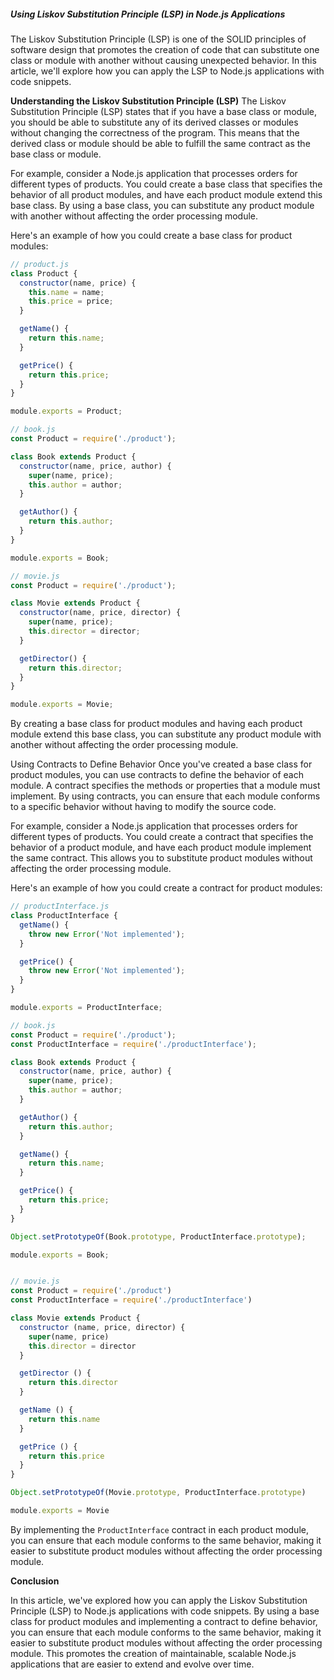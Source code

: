 ##### Using Liskov Substitution Principle (LSP) in Node.js Applications

The Liskov Substitution Principle (LSP) is one of the SOLID principles of software design that promotes the creation of code that can substitute one class or module with another without causing unexpected behavior. In this article, we'll explore how you can apply the LSP to Node.js applications with code snippets.

**Understanding the Liskov Substitution Principle (LSP)**
The Liskov Substitution Principle (LSP) states that if you have a base class or module, you should be able to substitute any of its derived classes or modules without changing the correctness of the program. This means that the derived class or module should be able to fulfill the same contract as the base class or module.

For example, consider a Node.js application that processes orders for different types of products. You could create a base class that specifies the behavior of all product modules, and have each product module extend this base class. By using a base class, you can substitute any product module with another without affecting the order processing module.

Here's an example of how you could create a base class for product modules:

```javascript
// product.js
class Product {
  constructor(name, price) {
    this.name = name;
    this.price = price;
  }

  getName() {
    return this.name;
  }

  getPrice() {
    return this.price;
  }
}

module.exports = Product;

```

```javascript
// book.js
const Product = require('./product');

class Book extends Product {
  constructor(name, price, author) {
    super(name, price);
    this.author = author;
  }

  getAuthor() {
    return this.author;
  }
}

module.exports = Book;

```

```javascript
// movie.js
const Product = require('./product');

class Movie extends Product {
  constructor(name, price, director) {
    super(name, price);
    this.director = director;
  }

  getDirector() {
    return this.director;
  }
}

module.exports = Movie;

```

By creating a base class for product modules and having each product module extend this base class, you can substitute any product module with another without affecting the order processing module.

Using Contracts to Define Behavior
Once you've created a base class for product modules, you can use contracts to define the behavior of each module. A contract specifies the methods or properties that a module must implement. By using contracts, you can ensure that each module conforms to a specific behavior without having to modify the source code.

For example, consider a Node.js application that processes orders for different types of products. You could create a contract that specifies the behavior of a product module, and have each product module implement the same contract. This allows you to substitute product modules without affecting the order processing module.

Here's an example of how you could create a contract for product modules:

```javascript
// productInterface.js
class ProductInterface {
  getName() {
    throw new Error('Not implemented');
  }

  getPrice() {
    throw new Error('Not implemented');
  }
}

module.exports = ProductInterface;

```

```javascript
// book.js
const Product = require('./product');
const ProductInterface = require('./productInterface');

class Book extends Product {
  constructor(name, price, author) {
    super(name, price);
    this.author = author;
  }

  getAuthor() {
    return this.author;
  }

  getName() {
    return this.name;
  }

  getPrice() {
    return this.price;
  }
}

Object.setPrototypeOf(Book.prototype, ProductInterface.prototype);

module.exports = Book;

```

```javascript

// movie.js
const Product = require('./product')
const ProductInterface = require('./productInterface')

class Movie extends Product {
  constructor (name, price, director) {
    super(name, price)
    this.director = director
  }

  getDirector () {
    return this.director
  }

  getName () {
    return this.name
  }

  getPrice () {
    return this.price
  }
}

Object.setPrototypeOf(Movie.prototype, ProductInterface.prototype)

module.exports = Movie

```

By implementing the `ProductInterface` contract in each product module, you can ensure that each module conforms to the same behavior, making it easier to substitute product modules without affecting the order processing module.

**Conclusion**

In this article, we've explored how you can apply the Liskov Substitution Principle (LSP) to Node.js applications with code snippets. By using a base class for product modules and implementing a contract to define behavior, you can ensure that each module conforms to the same behavior, making it easier to substitute product modules without affecting the order processing module. This promotes the creation of maintainable, scalable Node.js applications that are easier to extend and evolve over time.
